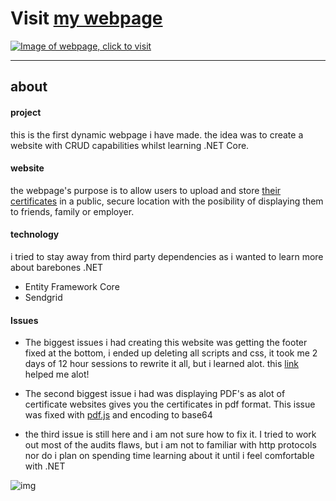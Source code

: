 # Visit [my webpage](https://stianlife.com)

[![Image of webpage, click to visit](https://i.gyazo.com/3ec832123a54710e604c9742673a0641.jpg)](https://stianlife.com/)

___

## about

#### project
this is the first dynamic webpage i have made. the idea was to create a website with CRUD capabilities whilst learning .NET Core.

#### website

the webpage's purpose is to allow users to upload and store [their certificates](https://support.udemy.com/hc/article_attachments/115026199168/certificate.png) in a public, secure location with the posibility of displaying them to friends, family or employer.

#### technology

i tried to stay away from third party dependencies as i wanted to learn more about barebones .NET

* Entity Framework Core
* Sendgrid

#### Issues

* The biggest issues i had creating this website was getting the footer fixed at the bottom, i ended up deleting all scripts and css, it took me 2 days of 12 hour sessions to rewrite it all, but i learned alot. this [link](https://www.freecodecamp.org/news/how-to-keep-your-footer-where-it-belongs-59c6aa05c59c/) helped me alot!

* The second biggest issue i had was displaying PDF's as alot of certificate websites gives you the certificates in pdf format. This issue was fixed with [pdf.js](https://mozilla.github.io/pdf.js/) and encoding to base64

* the third issue is still here and i am not sure how to fix it. I tried to work out most of the audits flaws, but i am not to familiar with http protocols nor do i plan on spending time learning about it until i feel comfortable with .NET

![img](https://i.gyazo.com/6dd2489f907c4df0dbaaa6941ef72a1e.png)
